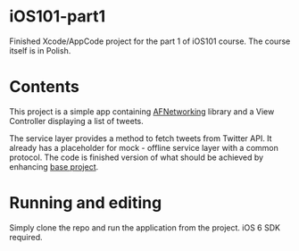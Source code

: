 iOS101-part1
=================

Finished Xcode/AppCode project for the part 1 of iOS101 course. The course itself is in Polish.

# Contents

This project is a simple app containing [AFNetworking](https://github.com/AFNetworking/AFNetworking) library and a View Controller displaying a list of tweets.

The service layer provides a method to fetch tweets from Twitter API. It already has a placeholder for mock - offline service layer with a common protocol. The code is finished version of what should be achieved by enhancing [base project](https://github.com/tomaszj/iOS101-part1-base).

# Running and editing

Simply clone the repo and run the application from the project. iOS 6 SDK required.
